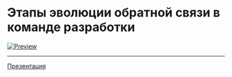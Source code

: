# Этапы эволюции обратной связи в команде разработки

[![Preview](http://img.youtube.com/vi/UO6tUOVGmUs/0.jpg)](http://www.youtube.com/watch?v=UO6tUOVGmUs)

---

[Презентация](https://drive.google.com/file/d/1TcoMIJnS2v8QWBnAmvVgNqp0ic1c6DBH/view)

